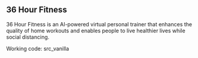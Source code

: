 ## 36 Hour Fitness

36 Hour Fitness is an AI-powered virtual personal trainer that enhances the quality of home workouts and enables people to live healthier lives while social distancing.

Working code: src_vanilla
